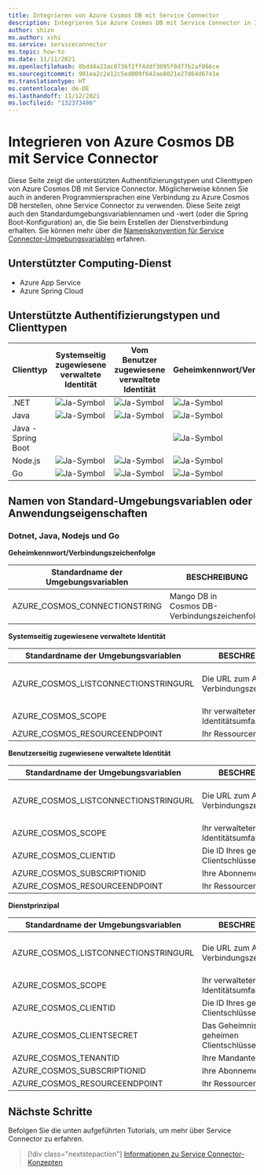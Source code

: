 ```yaml
---
title: Integrieren von Azure Cosmos DB mit Service Connector
description: Integrieren Sie Azure Cosmos DB mit Service Connector in Ihre Anwendung
author: shizn
ms.author: xshi
ms.service: serviceconnector
ms.topic: how-to
ms.date: 11/11/2021
ms.openlocfilehash: 8bdd4a23ac0736f2ff4ddf3095f0d77b2af066ce
ms.sourcegitcommit: 901ea2c2e12c5ed009f642ae8021e27d64d6741e
ms.translationtype: HT
ms.contentlocale: de-DE
ms.lasthandoff: 11/12/2021
ms.locfileid: "132373486"
---
```

# <a name="integrate-azure-cosmos-db-with-service-connector"></a>Integrieren von Azure Cosmos DB mit Service Connector

Diese Seite zeigt die unterstützten Authentifizierungstypen und Clienttypen von Azure Cosmos DB mit Service Connector. Möglicherweise können Sie auch in anderen Programmiersprachen eine Verbindung zu Azure Cosmos DB herstellen, ohne Service Connector zu verwenden. Diese Seite zeigt auch den Standardumgebungsvariablennamen und -wert (oder die Spring Boot-Konfiguration) an, die Sie beim Erstellen der Dienstverbindung erhalten. Sie können mehr über die [Namenskonvention für Service Connector-Umgebungsvariablen](concept-service-connector-internals.md) erfahren.

## <a name="supported-compute-service"></a>Unterstützter Computing-Dienst

- Azure App Service
- Azure Spring Cloud

## <a name="supported-authentication-types-and-client-types"></a>Unterstützte Authentifizierungstypen und Clienttypen

| Clienttyp | Systemseitig zugewiesene verwaltete Identität | Vom Benutzer zugewiesene verwaltete Identität | Geheimkennwort/Verbindungszeichenfolge | Dienstprinzipal |
| --- | --- | --- | --- | --- |
| .NET | ![Ja-Symbol](./media/green-check.png) | ![Ja-Symbol](./media/green-check.png) | ![Ja-Symbol](./media/green-check.png) | ![Ja-Symbol](./media/green-check.png) |
| Java  | ![Ja-Symbol](./media/green-check.png) | ![Ja-Symbol](./media/green-check.png) | ![Ja-Symbol](./media/green-check.png) | ![Ja-Symbol](./media/green-check.png) |
| Java - Spring Boot | | | ![Ja-Symbol](./media/green-check.png) | |
| Node.js | ![Ja-Symbol](./media/green-check.png) | ![Ja-Symbol](./media/green-check.png) | ![Ja-Symbol](./media/green-check.png) | ![Ja-Symbol](./media/green-check.png) |
| Go | ![Ja-Symbol](./media/green-check.png) | ![Ja-Symbol](./media/green-check.png) | ![Ja-Symbol](./media/green-check.png) | ![Ja-Symbol](./media/green-check.png) |


## <a name="default-environment-variable-names-or-application-properties"></a>Namen von Standard-Umgebungsvariablen oder Anwendungseigenschaften

### <a name="dotnet-java-nodejs-and-go"></a>Dotnet, Java, Nodejs und Go

**Geheimkennwort/Verbindungszeichenfolge**

| Standardname der Umgebungsvariablen | BESCHREIBUNG | Beispielwert |
| --- | --- | --- |
| AZURE_COSMOS_CONNECTIONSTRING | Mango DB in Cosmos DB-Verbindungszeichenfolge | `mongodb://{mango-db-admin-user}:{********}@{mango-db-server}.mongo.cosmos.azure.com:10255/?ssl=true&replicaSet=globaldb&retrywrites=false&maxIdleTimeMS=120000&appName=@{mango-db-server}@` |

**Systemseitig zugewiesene verwaltete Identität**

| Standardname der Umgebungsvariablen | BESCHREIBUNG | Beispielwert |
| --- | --- | --- |
| AZURE_COSMOS_LISTCONNECTIONSTRINGURL | Die URL zum Abrufen der Verbindungszeichenfolge | `https://management.azure.com/subscriptions/{your-subscription-id}/resourceGroups/{your-resource-group-name}/providers/Microsoft.DocumentDB/databaseAccounts/{your-database-server}/listConnectionStrings?api-version=2021-04-15` |
| AZURE_COSMOS_SCOPE | Ihr verwalteter Identitätsumfang | `https://management.azure.com/.default` |
| AZURE_COSMOS_RESOURCEENDPOINT | Ihr Ressourcenendpunkt| `https://{your-database-server}.documents.azure.com:443/` |

**Benutzerseitig zugewiesene verwaltete Identität**

| Standardname der Umgebungsvariablen | BESCHREIBUNG | Beispielwert |
| --- | --- | --- |
| AZURE_COSMOS_LISTCONNECTIONSTRINGURL | Die URL zum Abrufen der Verbindungszeichenfolge | `https://management.azure.com/subscriptions/{your-subscription-id}/resourceGroups/{your-resource-group-name}/providers/Microsoft.DocumentDB/databaseAccounts/{your-database-server}/listConnectionStrings?api-version=2021-04-15` |
| AZURE_COSMOS_SCOPE | Ihr verwalteter Identitätsumfang | `https://management.azure.com/.default` |
| AZURE_COSMOS_CLIENTID | Die ID Ihres geheimen Clientschlüssels | `{client-id}` |
| AZURE_COSMOS_SUBSCRIPTIONID | Ihre Abonnement-ID | `{your-subscription-id}` |
| AZURE_COSMOS_RESOURCEENDPOINT | Ihr Ressourcenendpunkt| `https://{your-database-server}.documents.azure.com:443/` |

**Dienstprinzipal**

| Standardname der Umgebungsvariablen | BESCHREIBUNG | Beispielwert |
| --- | --- | --- |
| AZURE_COSMOS_LISTCONNECTIONSTRINGURL | Die URL zum Abrufen der Verbindungszeichenfolge | `https://management.azure.com/subscriptions/{your-subscription-id}/resourceGroups/{your-resource-group-name}/providers/Microsoft.DocumentDB/databaseAccounts/{your-database-server}/listConnectionStrings?api-version=2021-04-15` |
| AZURE_COSMOS_SCOPE | Ihr verwalteter Identitätsumfang | `https://management.azure.com/.default` |
| AZURE_COSMOS_CLIENTID | Die ID Ihres geheimen Clientschlüssels | `{client-id}` |
| AZURE_COSMOS_CLIENTSECRET | Das Geheimnis Ihres geheimen Clientschlüssels | `{client-secret}` |
| AZURE_COSMOS_TENANTID | Ihre Mandanten-ID | `{tenant-id}` |
| AZURE_COSMOS_SUBSCRIPTIONID | Ihre Abonnement-ID | `{your-subscription-id}` |
| AZURE_COSMOS_RESOURCEENDPOINT | Ihr Ressourcenendpunkt| `https://{your-database-server}.documents.azure.com:443/` |

## <a name="next-steps"></a>Nächste Schritte

Befolgen Sie die unten aufgeführten Tutorials, um mehr über Service Connector zu erfahren.

> [!div class="nextstepaction"]
> [Informationen zu Service Connector-Konzepten](./concept-service-connector-internals.md)
